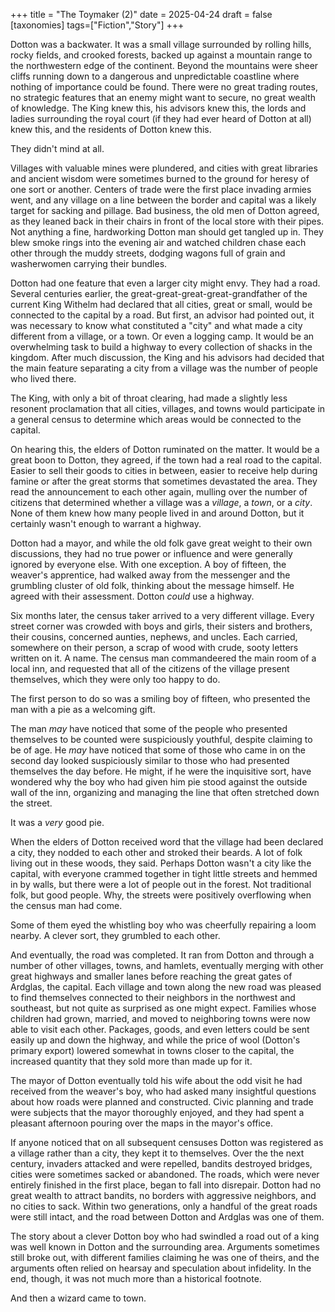+++
title = "The Toymaker (2)"
date = 2025-04-24
draft = false
[taxonomies]
tags=["Fiction","Story"]
+++

Dotton was a backwater. It was a small village surrounded by rolling hills, rocky fields, and crooked forests, backed up against a mountain range to the northwestern edge of the continent. Beyond the mountains were sheer cliffs running down to a dangerous and unpredictable coastline where nothing of importance could be found. There were no great trading routes, no strategic features that an enemy might want to secure, no great wealth of knowledge. The King knew this, his advisors knew this, the lords and ladies surrounding the royal court (if they had ever heard of Dotton at all) knew this, and the residents of Dotton knew this. 

They didn't mind at all.

Villages with valuable mines were plundered, and cities with great libraries and ancient wisdom were sometimes burned to the ground for heresy of one sort or another. Centers of trade were the first place invading armies went, and any village on a line between the border and capital was a likely target for sacking and pillage. Bad business, the old men of Dotton agreed, as they leaned back in their chairs in front of the local store with their pipes. Not anything a fine, hardworking Dotton man should get tangled up in. They blew smoke rings into the evening air and watched children chase each other through the muddy streets, dodging wagons full of grain and washerwomen carrying their bundles. 

Dotton had one feature that even a larger city might envy. They had a road. Several centuries earlier, the great-great-great-great-grandfather of the current King Withelm had declared that all cities, great or small, would be connected to the capital by a road. But first, an advisor had pointed out, it was necessary to know what constituted a "city" and what made a city different from a village, or a town. Or even a logging camp. It would be an overwhelming task to build a highway to every collection of shacks in the kingdom. After much discussion, the King and his advisors had decided that the main feature separating a city from a village was the number of people who lived there. 

The King, with only a bit of throat clearing, had made a slightly less resonent proclamation that all cities, villages, and towns would participate in a general census to determine which areas would be connected to the capital. 

On hearing this, the elders of Dotton ruminated on the matter. It would be a great boon to Dotton, they agreed, if the town had a real road to the capital. Easier to sell their goods to cities in between, easier to receive help during famine or after the great storms that sometimes devastated the area. They read the announcement to each other again, mulling over the number of citizens that determined whether a village was a *village*, a *town*, or a *city*. None of them knew how many people lived in and around Dotton, but it certainly wasn't enough to warrant a highway.

Dotton had a mayor, and while the old folk gave great weight to their own discussions, they had no true power or influence and were generally ignored by everyone else. With one exception. A boy of fifteen, the weaver's apprentice, had walked away from the messenger and the grumbling cluster of old folk, thinking about the message himself. He agreed with their assessment. Dotton *could* use a highway.

Six months later, the census taker arrived to a very different village. Every street corner was crowded with boys and girls, their sisters and brothers, their cousins, concerned aunties, nephews, and uncles. Each carried, somewhere on their person, a scrap of wood with crude, sooty letters written on it. A name. The census man commandeered the main room of a local inn, and requested that all of the citizens of the village present themselves, which they were only too happy to do. 

The first person to do so was a smiling boy of fifteen, who presented the man with a pie as a welcoming gift. 

The man *may* have noticed that some of the people who presented themselves to be counted were suspiciously youthful, despite claiming to be of age. He *may* have noticed that some of those who came in on the second day looked suspiciously similar to those who had presented themselves the day before. He might, if he were the inquisitive sort, have wondered why the boy who had given him pie stood against the outside wall of the inn, organizing and managing the line that often stretched down the street.

It was a *very* good pie.

When the elders of Dotton received word that the village had been declared a city, they nodded to each other and stroked their beards. A lot of folk living out in these woods, they said. Perhaps Dotton wasn't a city like the capital, with everyone crammed together in tight little streets and hemmed in by walls, but there were a lot of people out in the forest. Not traditional folk, but good people. Why, the streets were positively overflowing when the census man had come. 

Some of them eyed the whistling boy who was cheerfully repairing a loom nearby. A clever sort, they grumbled to each other.

And eventually, the road was completed. It ran from Dotton and through a number of other villages, towns, and hamlets, eventually merging with other great highways and smaller lanes before reaching the great gates of Ardglas, the capital. Each village and town along the new road was pleased to find themselves connected to their neighbors in the northwest and southeast, but not quite as surprised as one might expect. Families whose children had grown, married, and moved to neighboring towns were now able to visit each other. Packages, goods, and even letters could be sent easily up and down the highway, and while the price of wool (Dotton's primary export) lowered somewhat in towns closer to the capital, the increased quantity that they sold more than made up for it.

The mayor of Dotton eventually told his wife about the odd visit he had received from the weaver's boy, who had asked many insightful questions about how roads were planned and constructed. Civic planning and trade were subjects that the mayor thoroughly enjoyed, and they had spent a pleasant afternoon pouring over the maps in the mayor's office.

If anyone noticed that on all subsequent censuses Dotton was registered as a village rather than a city, they kept it to themselves. Over the the next century, invaders attacked and were repelled, bandits destroyed bridges, cities were sometimes sacked or abandoned. The roads, which were never entirely finished in the first place, began to fall into disrepair. Dotton had no great wealth to attract bandits, no borders with aggressive neighbors, and no cities to sack. Within two generations, only a handful of the great roads were still intact, and the road between Dotton and Ardglas was one of them.

The story about a clever Dotton boy who had swindled a road out of a king was well known in Dotton and the surrounding area. Arguments sometimes still broke out, with different families claiming he was one of theirs, and the arguments often relied on hearsay and speculation about infidelity. In the end, though, it was not much more than a historical footnote. 

And then a wizard came to town.

